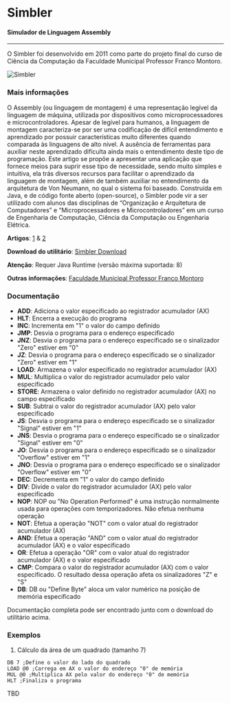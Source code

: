 # Simbler
#### Simulador de Linguagem Assembly
___

O Simbler foi desenvolvido em 2011 como parte do projeto final do curso de Ciência da Computação da Faculdade Municipal Professor Franco Montoro. 

![Simbler](https://intercienciaesociedade.francomontoro.com.br/images/simbler2.jpg "Simbler")

### Mais informações
O Assembly (ou linguagem de montagem) é uma representação legível da linguagem de máquina, utilizada por dispositivos como microprocessadores e microcontroladores. Apesar de legível para humanos, a linguagem de montagem caracteriza-se por ser uma codificação de difícil entendimento e aprendizado por possuir características muito diferentes quando comparada às linguagens de alto nível. A ausência de ferramentas para auxiliar neste aprendizado dificulta ainda mais o entendimento deste tipo de programação. Este artigo se propõe a apresentar uma aplicação que fornece meios para suprir esse tipo de necessidade, sendo muito simples e intuitiva, ela trás diversos recursos para facilitar o aprendizado da linguagem de montagem, além de também auxiliar no entendimento da arquitetura de Von Neumann, no qual o sistema foi baseado. Construída em Java, e de código fonte aberto (open-source), o Simbler pode vir a ser utilizado com alunos das disciplinas de “Organização e Arquitetura de Computadores” e “Microprocessadores e Microcontroladores” em um curso de Engenharia de Computação, Ciência da Computação ou Engenharia Elétrica.
 
**Artigos**: [1](https://www.researchgate.net/publication/266260775_SIMBLER_-_UM_SIMULADOR_DE_LINGUAGEM_DE_MONTAGEM_DIDATICO_APLICADO_AO_ENSINO_DE_INFORMATICA) & [2](https://intercienciaesociedade.francomontoro.com.br/projetos/simbler/simbler.pdf)

**Download do utilitário**: [Simbler Download](https://intercienciaesociedade.francomontoro.com.br/projetos/simbler/simbler.zip)

**Atenção**: Requer Java Runtime (versão máxima suportada: 8)

**Outras informações**: [Faculdade Municipal Professor Franco Montoro](https://intercienciaesociedade.francomontoro.com.br/projetos/simbler/simbler.html)

### Documentação

- **ADD**: Adiciona o valor especificado ao registrador acumulador (AX)
- **HLT**: Encerra a execução do programa
- **INC**: Incrementa em "1" o valor do campo definido
- **JMP**: Desvia o programa para o endereço especificado
- **JNZ**: Desvia o programa para o endereço especificado se o sinalizador "Zero" estiver em "0"
- **JZ**: Desvia o programa para o endereço especificado se o sinalizador "Zero" estiver em "1" 
- **LOAD**: Armazena o valor especificado no registrador acumulador (AX)
- **MUL**: Multiplica o valor do registrador acumulador pelo valor especificado
- **STORE**: Armazena o valor definido no registrador acumulador (AX) no campo especificado
- **SUB**: Subtrai o valor do registrador acumulador (AX) pelo valor especificado
- **JS**: Desvia o programa para o endereço especificado se o sinalizador "Signal" estiver em "1"
- **JNS**: Desvia o programa para o endereço especificado se o sinalizador "Signal" estiver em "0"
- **JO**: Desvia o programa para o endereço especificado se o sinalizador "Overflow" estiver em "1"
- **JNO**: Desvia o programa para o endereço especificado se o sinalizador "Overflow" estiver em "0"
- **DEC**: Decrementa em "1" o valor do campo definido
- **DIV**: Divide o valor do registrador acumulador (AX) pelo valor especificado
- **NOP**: NOP ou "No Operation Performed" é uma instrução normalmente usada para operações com temporizadores. Não efetua nenhuma operação
- **NOT**: Efetua a operação "NOT" com o valor atual do registrador acumulador (AX)
- **AND**: Efetua a operação "AND" com o valor atual do registrador acumulador (AX) e o valor especificado
- **OR**: Efetua a operação "OR" com o valor atual do registrador acumulador (AX) e o valor especificado 
- **CMP**: Compara o valor do registrador acumulador (AX) com o valor especificado. O resultado dessa operação afeta os sinalizadores "Z" e "S"
- **DB**: DB ou "Define Byte" aloca um valor numérico na posição de memória especificado

Documentação completa pode ser encontrado junto com o download do utilitário acima.

### Exemplos

1. Cálculo da área de um quadrado (tamanho 7)
```Assembly
DB 7 ;Define o valor do lado do quadrado
LOAD @0 ;Carrega em AX o valor do endereço "0" de memória
MUL @0 ;Multiplica AX pelo valor do endereço "0" de memória
HLT ;Finaliza o programa
```  

TBD
